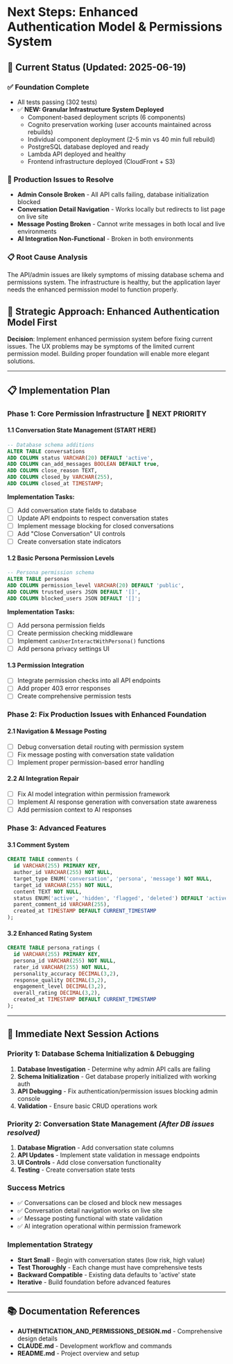 # Next Steps: Enhanced Authentication Model & Permissions System

## 🎯 Current Status (Updated: 2025-06-19)

### ✅ **Foundation Complete**
- All tests passing (302 tests)
- ✅ **NEW: Granular Infrastructure System Deployed**
  - Component-based deployment scripts (6 components)
  - Cognito preservation working (user accounts maintained across rebuilds)
  - Individual component deployment (2-5 min vs 40 min full rebuild)
  - PostgreSQL database deployed and ready
  - Lambda API deployed and healthy
  - Frontend infrastructure deployed (CloudFront + S3)

### 🚨 **Production Issues to Resolve**
- **Admin Console Broken** - All API calls failing, database initialization blocked
- **Conversation Detail Navigation** - Works locally but redirects to list page on live site
- **Message Posting Broken** - Cannot write messages in both local and live environments  
- **AI Integration Non-Functional** - Broken in both environments

### 📋 **Root Cause Analysis**
The API/admin issues are likely symptoms of missing database schema and permissions system. The infrastructure is healthy, but the application layer needs the enhanced permission model to function properly.

## 🎯 **Strategic Approach: Enhanced Authentication Model First**

**Decision**: Implement enhanced permission system before fixing current issues. The UX problems may be symptoms of the limited current permission model. Building proper foundation will enable more elegant solutions.

---

## 📋 **Implementation Plan**

### **Phase 1: Core Permission Infrastructure** 🔄 **NEXT PRIORITY**

#### **1.1 Conversation State Management (START HERE)**
```sql
-- Database schema additions
ALTER TABLE conversations 
ADD COLUMN status VARCHAR(20) DEFAULT 'active',
ADD COLUMN can_add_messages BOOLEAN DEFAULT true,
ADD COLUMN close_reason TEXT,
ADD COLUMN closed_by VARCHAR(255),
ADD COLUMN closed_at TIMESTAMP;
```

**Implementation Tasks:**
- [ ] Add conversation state fields to database
- [ ] Update API endpoints to respect conversation states  
- [ ] Implement message blocking for closed conversations
- [ ] Add "Close Conversation" UI controls
- [ ] Create conversation state indicators

#### **1.2 Basic Persona Permission Levels**
```sql
-- Persona permission schema
ALTER TABLE personas 
ADD COLUMN permission_level VARCHAR(20) DEFAULT 'public',
ADD COLUMN trusted_users JSON DEFAULT '[]',
ADD COLUMN blocked_users JSON DEFAULT '[]';
```

**Implementation Tasks:**
- [ ] Add persona permission fields
- [ ] Create permission checking middleware
- [ ] Implement `canUserInteractWithPersona()` functions
- [ ] Add persona privacy settings UI

#### **1.3 Permission Integration**
- [ ] Integrate permission checks into all API endpoints
- [ ] Add proper 403 error responses
- [ ] Create comprehensive permission tests

### **Phase 2: Fix Production Issues with Enhanced Foundation**

#### **2.1 Navigation & Message Posting**
- [ ] Debug conversation detail routing with permission system
- [ ] Fix message posting with conversation state validation
- [ ] Implement proper permission-based error handling

#### **2.2 AI Integration Repair**
- [ ] Fix AI model integration within permission framework
- [ ] Implement AI response generation with conversation state awareness
- [ ] Add permission context to AI responses

### **Phase 3: Advanced Features**

#### **3.1 Comment System**
```sql
CREATE TABLE comments (
  id VARCHAR(255) PRIMARY KEY,
  author_id VARCHAR(255) NOT NULL,
  target_type ENUM('conversation', 'persona', 'message') NOT NULL,
  target_id VARCHAR(255) NOT NULL,
  content TEXT NOT NULL,
  status ENUM('active', 'hidden', 'flagged', 'deleted') DEFAULT 'active',
  parent_comment_id VARCHAR(255),
  created_at TIMESTAMP DEFAULT CURRENT_TIMESTAMP
);
```

#### **3.2 Enhanced Rating System**
```sql
CREATE TABLE persona_ratings (
  id VARCHAR(255) PRIMARY KEY,
  persona_id VARCHAR(255) NOT NULL,
  rater_id VARCHAR(255) NOT NULL,
  personality_accuracy DECIMAL(3,2),
  response_quality DECIMAL(3,2),
  engagement_level DECIMAL(3,2),
  overall_rating DECIMAL(3,2),
  created_at TIMESTAMP DEFAULT CURRENT_TIMESTAMP
);
```

---

## 🚀 **Immediate Next Session Actions**

### **Priority 1: Database Schema Initialization & Debugging**
1. **Database Investigation** - Determine why admin API calls are failing
2. **Schema Initialization** - Get database properly initialized with working auth
3. **API Debugging** - Fix authentication/permission issues blocking admin console
4. **Validation** - Ensure basic CRUD operations work

### **Priority 2: Conversation State Management** *(After DB issues resolved)*
1. **Database Migration** - Add conversation state columns
2. **API Updates** - Implement state validation in message endpoints
3. **UI Controls** - Add close conversation functionality
4. **Testing** - Create conversation state tests

### **Success Metrics**
- ✅ Conversations can be closed and block new messages
- ✅ Conversation detail navigation works on live site
- ✅ Message posting functional with state validation
- ✅ AI integration operational within permission framework

### **Implementation Strategy**
- **Start Small** - Begin with conversation states (low risk, high value)
- **Test Thoroughly** - Each change must have comprehensive tests
- **Backward Compatible** - Existing data defaults to 'active' state
- **Iterative** - Build foundation before advanced features

---

## 📚 **Documentation References**
- **AUTHENTICATION_AND_PERMISSIONS_DESIGN.md** - Comprehensive design details
- **CLAUDE.md** - Development workflow and commands
- **README.md** - Project overview and setup